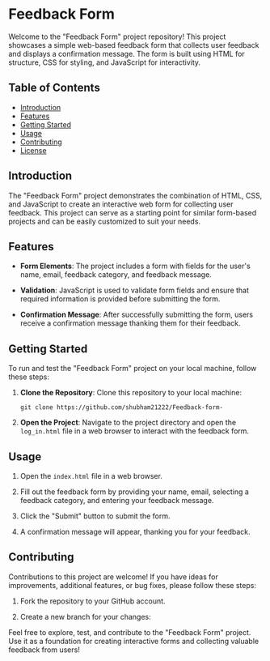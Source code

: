 
# Feedback Form

Welcome to the "Feedback Form" project repository! This project showcases a simple web-based feedback form that collects user feedback and displays a confirmation message. The form is built using HTML for structure, CSS for styling, and JavaScript for interactivity.

## Table of Contents

- [Introduction](#introduction)
- [Features](#features)
- [Getting Started](#getting-started)
- [Usage](#usage)
- [Contributing](#contributing)
- [License](#license)

## Introduction

The "Feedback Form" project demonstrates the combination of HTML, CSS, and JavaScript to create an interactive web form for collecting user feedback. This project can serve as a starting point for similar form-based projects and can be easily customized to suit your needs.

## Features

- **Form Elements**: The project includes a form with fields for the user's name, email, feedback category, and feedback message.

- **Validation**: JavaScript is used to validate form fields and ensure that required information is provided before submitting the form.

- **Confirmation Message**: After successfully submitting the form, users receive a confirmation message thanking them for their feedback.

## Getting Started

To run and test the "Feedback Form" project on your local machine, follow these steps:

1. **Clone the Repository**: Clone this repository to your local machine:

    ``git clone https://github.com/shubham21222/Feedback-form-``


2. **Open the Project**: Navigate to the project directory and open the `log_in.html` file in a web browser to interact with the feedback form.

## Usage

1. Open the `index.html` file in a web browser.

2. Fill out the feedback form by providing your name, email, selecting a feedback category, and entering your feedback message.

3. Click the "Submit" button to submit the form.

4. A confirmation message will appear, thanking you for your feedback.

## Contributing

Contributions to this project are welcome! If you have ideas for improvements, additional features, or bug fixes, please follow these steps:

1. Fork the repository to your GitHub account.

2. Create a new branch for your changes:

Feel free to explore, test, and contribute to the "Feedback Form" project. Use it as a foundation for creating interactive forms and collecting valuable feedback from users!
